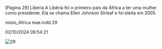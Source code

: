 [Página 29]
Libéria
A Libéria foi o primeiro país
da África a ter uma mulher
como presidente. Ela se
chama Ellen Johnson Sirleaf
e foi eleita em 2005.

miolo_Africa mae.indd 29

02/10/2024 09:54:21

![29](./img/page_29-01.jpg)
